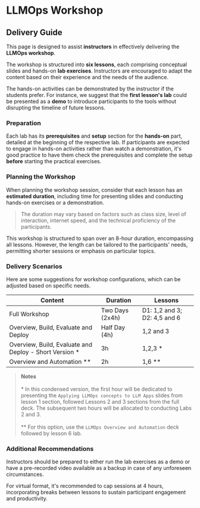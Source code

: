 # LLMOps Workshop 

## Delivery Guide  
   
This page is designed to assist **instructors** in effectively delivering the **LLMOps workshop**.

The workshop is structured into **six lessons**, each comprising conceptual slides and hands-on **lab exercises**. Instructors are encouraged to adapt the content based on their experience and the needs of the audience.

The hands-on activities can be demonstrated by the instructor if the students prefer. For instance, we suggest that the **first lesson's lab** could be presented as a **demo** to introduce participants to the tools without disrupting the timeline of future lessons.
   
### Preparation  

Each lab has its **prerequisites** and **setup** section for the **hands-on** part, detailed at the beginning of the respective lab. If participants are expected to engage in hands-on activities rather than watch a demonstration, it's good practice to have them check the prerequisites and complete the setup **before** starting the practical exercises.


### Planning the Workshop  
   
When planning the workshop session, consider that each lesson has an **estimated duration**, including time for presenting slides and conducting hands-on exercises or a demonstration.  

> The duration may vary based on factors such as class size, level of interaction, internet speed, and the technical proficiency of the participants. 

This workshop is structured to span over an 8-hour duration, encompassing all lessons. However, the length can be tailored to the participants' needs, permitting shorter sessions or emphasis on particular topics.

### Delivery Scenarios  
   
Here are some suggestions for workshop configurations, which can be adjusted based on specific needs.  


| Content | Duration | Lessons |
|-------------|----------|---------|
| Full Workshop | Two Days (2x4h) | D1: 1,2 and 3; D2: 4,5 and 6 |
| Overview, Build, Evaluate and Deploy | Half Day (4h) | 1,2 and 3 |
| Overview, Build, Evaluate and Deploy - Short Version * | 3h |  1,2,3 * |
| Overview and Automation ** | 2h | 1,6 ** |



> **Notes** <BR><BR> * In this condensed version, the first hour will be dedicated to presenting the `Applying LLMOps concepts to LLM Apps` slides from lesson 1 section, followed Lessons 2 and 3 sections from the full deck. The subsequent two hours will be allocated to conducting Labs 2 and 3.
<BR><BR>
> ** For this option, use the `LLMOps Overview and Automation` deck followed by lesson 6 lab.



### Additional Recommendations

Instructors should be prepared to either run the lab exercises as a demo or have a pre-recorded video available as a backup in case of any unforeseen circumstances.

For virtual format, it's recommended to cap sessions at 4 hours, incorporating breaks between lessons to sustain participant engagement and productivity.
